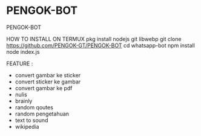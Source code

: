 # PENGOK-BOT
PENGOK-BOT

HOW TO INSTALL ON TERMUX
pkg install nodejs git libwebp
git clone https://github.com/PENGOK-GT/PENGOK-BOT
cd whatsapp-bot
npm install
node index.js

FEATURE :
- convert gambar ke sticker
- convert sticker ke gambar
- convert gambar ke pdf
- nulis
- brainly
- random qoutes
- random pengetahuan
- text to sound
- wikipedia
